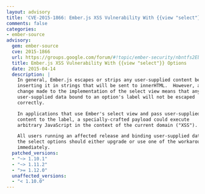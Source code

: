 ```yaml
---
layout: advisory
title: 'CVE-2015-1866: Ember.js XSS Vulnerability With {{view "select"}} Options'
comments: false
categories:
- ember-source
advisory:
  gem: ember-source
  cve: 2015-1866
  url: https://groups.google.com/forum/#!topic/ember-security/nbntfs2EbRU
  title: Ember.js XSS Vulnerability With {{view "select"}} Options
  date: 2015-04-14
  description: |
    In general, Ember.js escapes or strips any user-supplied content before
    inserting it in strings that will be sent to innerHTML.  However, a
    change made to the implementation of the select view means that any
    user-supplied data bound to an option's label will not be escaped
    correctly.

    In applications that use Ember's select view and pass user-supplied
    content to the label, a specially-crafted payload could execute
    arbitrary JavaScript in the context of the current domain ("XSS").

    All users running an affected release and binding user-supplied data to
    the select options should either upgrade or use one of the workarounds
    immediately.
  patched_versions:
  - "~> 1.10.1"
  - "~> 1.11.2"
  - ">= 1.12.0"
  unaffected_versions:
  - "< 1.10.0"
---
```

